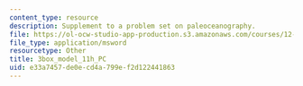 ```yaml
---
content_type: resource
description: Supplement to a problem set on paleoceanography.
file: https://ol-ocw-studio-app-production.s3.amazonaws.com/courses/12-740-paleoceanography-spring-2008/e33a7457de0ecd4a799ef2d122441863_3box_model_11h_PC.xls
file_type: application/msword
resourcetype: Other
title: 3box_model_11h_PC
uid: e33a7457-de0e-cd4a-799e-f2d122441863
---
```

